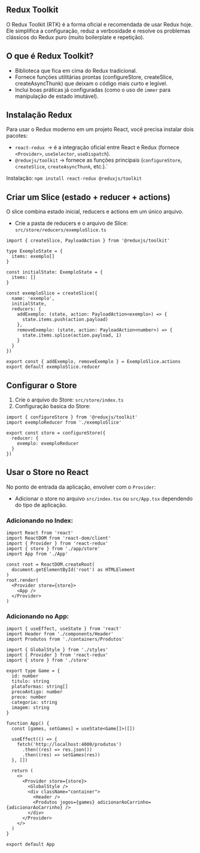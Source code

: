 ## Redux Toolkit
O Redux Toolkit (RTK) é a forma oficial e recomendada de usar Redux hoje. Ele simplifica a configuração, reduz a verbosidade e resolve os problemas clássicos do Redux puro (muito boilerplate e repetição).

## O que é Redux Toolkit?
- Biblioteca que fica em cima do Redux tradicional.
- Fornece funções utilitárias prontas (configureStore, createSlice, createAsyncThunk) que deixam o código mais curto e legível.
- Inclui boas práticas já configuradas (como o uso de ``immer`` para manipulação de estado imutável).

## Instalação Redux
Para usar o Redux moderno em um projeto React, você precisa instalar dois pacotes:
- ``react-redux ``→ é a integração oficial entre React e Redux (fornece ``<Provider>``, ``useSelector``, ``useDispatch``).
- ``@reduxjs/toolkit`` → fornece as funções principais (``configureStore``, ``createSlice``, ``createAsyncThunk``, etc.).`

Instalação: ``npm install react-redux @reduxjs/toolkit``

## Criar um Slice (estado + reducer + actions)
O slice combina estado inicial, reducers e actions em um único arquivo.
- Crie a pasta de reducers e o arquivo de Slice: ``src/store/reducers/exemploSlice.ts``

```
import { createSlice, PayloadAction } from '@reduxjs/toolkit'

type ExemploState = {
  items: exemplo[]
}

const initialState: ExemploState = {
  items: []
}

const exemploSlice = createSlice({
  name: 'exemplo',
  initialState,
  reducers: {
    addExemplo: (state, action: PayloadAction<exemplo>) => {
      state.items.push(action.payload)
    },
    removeExemplo: (state, action: PayloadAction<number>) => {
      state.items.splice(action.payload, 1)
    }
  }
})

export const { addExemplo, removeExemplo } = ExemploSlice.actions
export default exemploSlice.reducer
```

## Configurar o Store
1. Crie o arquivo do Store: ``src/store/index.ts``
2. Configuração basica do Store:
```
import { configureStore } from '@reduxjs/toolkit'
import exemploReducer from './exemploSlice'

export const store = configureStore({
  reducer: {
    exemplo: exemploReducer
  }
})
```

## Usar o Store no React
No ponto de entrada da aplicação, envolver com o ``Provider``:
- Adicionar o store no arquivo ``src/index.tsx`` ou ``src/App.tsx`` dependendo do tipo de aplicação.

### Adicionando no Index:
```
import React from 'react'
import ReactDOM from 'react-dom/client'
import { Provider } from 'react-redux'
import { store } from './app/store'
import App from './App'

const root = ReactDOM.createRoot(
  document.getElementById('root') as HTMLElement
)
root.render(
  <Provider store={store}>
    <App />
  </Provider>
)
```

### Adicionando no App:
```
import { useEffect, useState } from 'react'
import Header from './components/Header'
import Produtos from './containers/Produtos'

import { GlobalStyle } from './styles'
import { Provider } from 'react-redux'
import { store } from './store'

export type Game = {
  id: number
  titulo: string
  plataformas: string[]
  precoAntigo: number
  preco: number
  categoria: string
  imagem: string
}

function App() {
  const [games, setGames] = useState<Game[]>([])

  useEffect(() => {
    fetch('http://localhost:4000/produtos')
      .then((res) => res.json())
      .then((res) => setGames(res))
  }, [])

  return (
    <>
      <Provider store={store}>
        <GlobalStyle />
        <div className="container">
          <Header />
          <Produtos jogos={games} adicionarAoCarrinho={adicionarAoCarrinho} />
        </div>
      </Provider>
    </>
  )
}

export default App
```